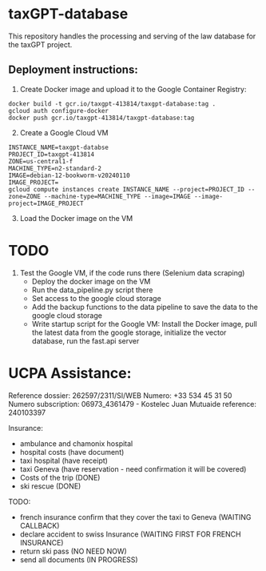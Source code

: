 # taxGPT-database

This repository handles the processing and serving of the law database for the taxGPT project.

## Deployment instructions:

1. Create Docker image and upload it to the Google Container Registry:
```
docker build -t gcr.io/taxgpt-413814/taxgpt-database:tag .
gcloud auth configure-docker
docker push gcr.io/taxgpt-413814/taxgpt-database:tag
```
2. Create a Google Cloud VM
```
INSTANCE_NAME=taxgpt-databse
PROJECT_ID=taxgpt-413814
ZONE=us-central1-f
MACHINE_TYPE=n2-standard-2
IMAGE=debian-12-bookworm-v20240110
IMAGE_PROJECT=
gcloud compute instances create INSTANCE_NAME --project=PROJECT_ID --zone=ZONE --machine-type=MACHINE_TYPE --image=IMAGE --image-project=IMAGE_PROJECT
```
3. Load the Docker image on the VM



# TODO
1. Test the Google VM, if the code runs there (Selenium data scraping)
    - Deploy the docker image on the VM
    - Run the data_pipeline.py script there
    - Set access to the google cloud storage
    - Add the backup functions to the data pipeline to save the data to the google cloud storage
    - Write startup script for the Google VM: Install the Docker image, pull the latest data from the google storage, 
    initialize the vector database, run the fast.api server


# UCPA Assistance:
Reference dossier: 262597/2311/SI/WEB
Numero: +33 534 45 31 50
Numero subscription: 06973_4361479 - Kostelec Juan
Mutuaide reference: 240103397


Insurance:
- ambulance and chamonix hospital
- hospital costs (have document)
- taxi hospital  (have receipt)
- taxi Geneva  (have reservation - need confirmation it will be covered)
- Costs of the trip (DONE)
- ski rescue  (DONE)

TODO: 
- french insurance confirm that they cover the taxi to Geneva (WAITING CALLBACK)
- declare accident to swiss Insurance (WAITING FIRST FOR FRENCH INSURANCE)
- return ski pass (NO NEED NOW)
- send all documents (IN PROGRESS)


